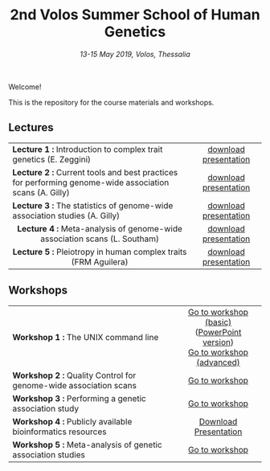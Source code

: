 <div align="center">
<h1>2nd Volos Summer School of Human Genetics</h1>
<i>13-15 May 2019, Volos, Thessalia</i>
</div>
<br>
<br>


Welcome! 

This is the repository for the course materials and workshops. 

## Lectures
<table>
<tr>
<td><strong>Lecture 1 : </strong> Introduction to complex trait genetics (E. Zeggini)</td>
<td align="center"><a href="https://github.com/wtsi-team144/VolosSummerSchool/raw/master/VSS_2019/Lectures/Lecture1.pdf">download presentation</a> </td>
</tr>
<tr>
<td><strong>Lecture 2 : </strong> Current tools and best practices for performing genome-wide association scans (A. Gilly)</td>
<td align="center"><a href="https://github.com/wtsi-team144/VolosSummerSchool/raw/master/VSS_2019/Lectures/Lecture2.pdf">download presentation</a> </td>
</tr>
<tr>
<td><strong>Lecture 3 : </strong> The statistics of genome-wide association studies (A. Gilly)</td>
<td align="center"><a href="https://github.com/wtsi-team144/VolosSummerSchool/raw/master/VSS_2019/Lectures/Lecture3.pdf">download presentation</a> </td>
</tr>
<tr>
<td align="center"><strong>Lecture 4 : </strong> Meta-analysis of genome-wide association scans (L. Southam)</td>
<td align="center"><a href="https://github.com/wtsi-team144/VolosSummerSchool/raw/master/VSS_2019/Lectures/Lecture4.pdf">download presentation</a> </td>
</tr>
<tr>
<td align="center"><strong>Lecture 5 : </strong> Pleiotropy in human complex traits (FRM Aguilera)</td>
<td align="center"><a href="https://github.com/wtsi-team144/VolosSummerSchool/raw/master/VSS_2019/Lectures/Lecture5.pdf">download presentation</a> </td>
</tr>
</table>

## Workshops
<center>
<table align="center">
<tr>
<td><strong>Workshop 1 : </strong> The UNIX command line</td>
<td align="center"><a href="http://nbviewer.jupyter.org/github/wtsi-team144/VolosSummerSchool/blob/master/VSS_2019/Workshop1a_BasicUNIX/Basic_UNIX.ipynb?flush_cache=true">Go to workshop (basic)</a> <br>
(<a href="https://github.com/wtsi-team144/VolosSummerSchool/raw/master/VSS_2019/Workshop1a_BasicUNIX/VSS_WKS1_shorter.pptx">PowerPoint version</a>) <br>
<a href="http://nbviewer.jupyter.org/github/wtsi-team144/VolosSummerSchool/blob/master/VSS_2019/Workshop1b_AdvancedUNIX/Workshop1b_AdvancedUNIX.ipynb?flush_cache=true">Go to workshop (advanced)</a> 
</td>
</tr>
<tr>
<td><strong>Workshop 2 : </strong> Quality Control for genome-wide association scans</td>
<td align="center"><a href="http://nbviewer.jupyter.org/github/wtsi-team144/VolosSummerSchool/blob/master/VSS_2019/Workshop2_QC/Workshop_QC.ipynb?flush_cache=true">Go to workshop</a> </td>
</tr>
<tr>
<td><strong>Workshop 3 : </strong> Performing a genetic association study</td>
<td align="center"><a href="http://nbviewer.jupyter.org/github/wtsi-team144/VolosSummerSchool/blob/master/VSS_2019/Workshop3_geneticAssociation/VSS_WS3_Genetic_Association.ipynb?flush_cache=true">Go to workshop</a> </td>
</tr>
<tr>
<td><strong>Workshop 4 : </strong> Publicly available bioinformatics resources</td>
<td align="center"><a href="https://github.com/wtsi-team144/VolosSummerSchool/raw/master/VSS_2019/Workshop4_Followup/VSS_Workshop_4v3.pptx">Download Presentation</a> </td>
</tr>
<tr>
<td><strong>Workshop 5 : </strong> Meta-analysis of genetic association studies</td>
<td align="center"><a href="http://nbviewer.jupyter.org/github/wtsi-team144/VolosSummerSchool/blob/master/VSS_2019/Workshop5_MetaAnalysis/Meta-analysis.ipynb?flush_cache=true">Go to workshop</a> </td>
</tr>
</table>
</center>



